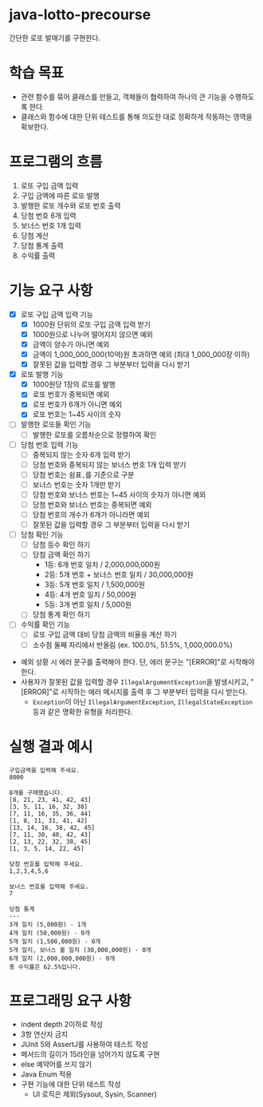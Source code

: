 # java-lotto-precourse

간단한 로또 발매기를 구현한다.

# 학습 목표

- 관련 함수를 묶어 클래스를 만들고, 객체들이 협력하여 하나의 큰 기능을 수행하도록 한다.
- 클래스와 함수에 대한 단위 테스트를 통해 의도한 대로 정확하게 작동하는 영역을 확보한다.

# 프로그램의 흐름

1. 로또 구입 금액 입력
2. 구입 금액에 따른 로또 발행
3. 발행한 로또 개수와 로또 번호 출력
4. 당첨 번호 6개 입력
5. 보너스 번호 1개 입력
6. 당첨 계산
7. 당첨 통계 출력
8. 수익률 출력

# 기능 요구 사항

- [X] 로또 구입 금액 입력 기능
    - [X] 1000원 단위의 로또 구입 금액 입력 받기
    - [X] 1000원으로 나누어 떨어지지 않으면 예외
    - [X] 금액이 양수가 아니면 예외
    - [X] 금액이 1_000_000_000(10억)원 초과하면 예외 (최대 1_000_000장 이하)
    - [X] 잘못된 값을 입력할 경우 그 부분부터 입력을 다시 받기
- [X] 로또 발행 기능
    -  [X] 1000원당 1장의 로또를 발행
    -  [X] 로또 번호가 중복되면 예외
    -  [X] 로또 번호가 6개가 아니면 예외
    -  [X] 로또 번호는 1~45 사이의 숫자
- [ ] 발행한 로또들 확인 기능
    - [ ] 발행한 로또를 오름차순으로 정렬하여 확인
- [ ] 당첨 번호 입력 기능
    - [ ] 중복되지 않는 숫자 6개 입력 받기
    - [ ] 당첨 번호와 중복되지 않는 보너스 번호 1개 입력 받기
    - [ ] 당첨 번호는 쉼표`,`를 기준으로 구분
    - [ ] 보너스 번호는 숫자 1개만 받기
    - [ ] 당첨 번호와 보너스 번호는 1~45 사이의 숫자가 아니면 예외
    - [ ] 당첨 번호와 보너스 번호는 중복되면 예외
    - [ ] 당첨 번호의 개수가 6개가 아니라면 예외
    - [ ] 잘못된 값을 입력할 경우 그 부분부터 입력을 다시 받기
- [ ] 당첨 확인 기능
    -  [ ] 당첨 등수 확인 하기
    -  [ ] 당첨 금액 확인 하기
        - 1등: 6개 번호 일치 / 2,000,000,000원
        - 2등: 5개 번호 + 보너스 번호 일치 / 30,000,000원
        - 3등: 5개 번호 일치 / 1,500,000원
        - 4등: 4개 번호 일치 / 50,000원
        - 5등: 3개 번호 일치 / 5,000원
    - [ ] 당첨 통계 확인 하기
- [ ] 수익률 확인 기능
    - [ ] 로또 구입 금액 대비 당첨 금액의 비율을 계산 하기
    - [ ] 소수점 둘째 자리에서 반올림 (ex. 100.0%, 51.5%, 1,000,000.0%)

- 예외 상황 시 에러 문구를 출력해야 한다. 단, 에러 문구는 "[ERROR]"로 시작해야 한다.
- 사용자가 잘못된 값을 입력할 경우 `IllegalArgumentException`을 발생시키고, "[ERROR]"로 시작하는 에러 메시지를 출력 후 그 부분부터 입력을 다시 받는다.
    - `Exception`이 아닌 `IllegalArgumentException`, `IllegalStateException` 등과 같은 명확한 유형을 처리한다.

# 실행 결과 예시

```text
구입금액을 입력해 주세요.
8000

8개를 구매했습니다.
[8, 21, 23, 41, 42, 43] 
[3, 5, 11, 16, 32, 38] 
[7, 11, 16, 35, 36, 44] 
[1, 8, 11, 31, 41, 42] 
[13, 14, 16, 38, 42, 45] 
[7, 11, 30, 40, 42, 43] 
[2, 13, 22, 32, 38, 45] 
[1, 3, 5, 14, 22, 45]

당첨 번호를 입력해 주세요.
1,2,3,4,5,6

보너스 번호를 입력해 주세요.
7

당첨 통계
---
3개 일치 (5,000원) - 1개
4개 일치 (50,000원) - 0개
5개 일치 (1,500,000원) - 0개
5개 일치, 보너스 볼 일치 (30,000,000원) - 0개
6개 일치 (2,000,000,000원) - 0개
총 수익률은 62.5%입니다.
```

# 프로그래밍 요구 사항

- indent depth 2이하로 작성
- 3항 연산자 금지
- JUnit 5와 AssertJ를 사용하여 테스트 작성
- 메서드의 길이가 15라인을 넘어가지 않도록 구현
- else 예약어를 쓰지 않기
- Java Enum 적용
- 구현 기능에 대한 단위 테스트 작성
    - UI 로직은 제외(Sysout, Sysin, Scanner)